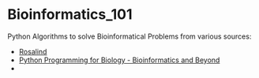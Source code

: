 Bioinformatics_101
==================

Python Algorithms to solve Bioinformatical Problems from various sources:

- [Rosalind ](http://rosalind.info/problems/locations/)
- [Python Programming for Biology - Bioinformatics and Beyond](https://books.google.com/books/about/Python_Programming_for_Biology.html?id=oQNoBgAAQBAJ&printsec=frontcover&source=kp_read_button&hl=en#v=onepage&q&f=false)
- 
